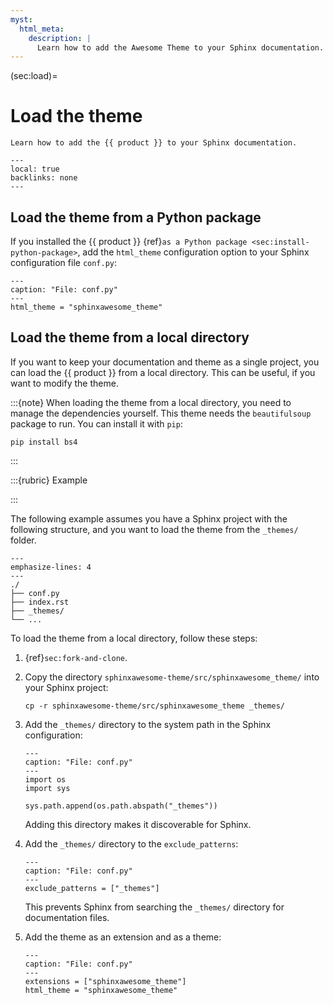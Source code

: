 ```yaml
---
myst:
  html_meta:
    description: |
      Learn how to add the Awesome Theme to your Sphinx documentation.
---
```


(sec:load)=

# Load the theme

```{rst-class} lead
Learn how to add the {{ product }} to your Sphinx documentation.
```

```{contents} On this page
---
local: true
backlinks: none
---
```

## Load the theme from a Python package

If you installed the {{ product }} {ref}`as a Python package <sec:install-python-package>`,
add the `html_theme` configuration option to your Sphinx configuration file `conf.py`:

```{code-block} python
---
caption: "File: conf.py"
---
html_theme = "sphinxawesome_theme"
```

## Load the theme from a local directory

If you want to keep your documentation and theme as a single project,
you can load the {{ product }} from a local directory.
This can be useful, if you want to modify the theme.

:::{note}
When loading the theme from a local directory, you need to manage the dependencies
yourself. This theme needs the `beautifulsoup` package to run. You can install it with
`pip`:

```terminal
pip install bs4
```

:::

:::{rubric} Example

:::

The following example assumes you have a Sphinx project with the following structure,
and you want to load the theme from the `_themes/` folder.

```{code-block} terminal
---
emphasize-lines: 4
---
./
├── conf.py
├── index.rst
├── _themes/
└── ...
```

To load the theme from a local directory, follow these steps:

1. {ref}`sec:fork-and-clone`.

1. Copy the directory `sphinxawesome-theme/src/sphinxawesome_theme/` into your
   Sphinx project:

   ```terminal
   cp -r sphinxawesome-theme/src/sphinxawesome_theme _themes/
   ```

1. Add the `_themes/` directory to the system path in the Sphinx configuration:

   ```{code-block} python
   ---
   caption: "File: conf.py"
   ---
   import os
   import sys

   sys.path.append(os.path.abspath("_themes"))
   ```

   Adding this directory makes it discoverable for Sphinx.

1. Add the `_themes/` directory to the `exclude_patterns`:

   ```{code-block} python
   ---
   caption: "File: conf.py"
   ---
   exclude_patterns = ["_themes"]
   ```

   This prevents Sphinx from searching the `_themes/` directory for documentation files.

1. Add the theme as an extension and as a theme:

   ```{code-block} python
   ---
   caption: "File: conf.py"
   ---
   extensions = ["sphinxawesome_theme"]
   html_theme = "sphinxawesome_theme"
   ```
